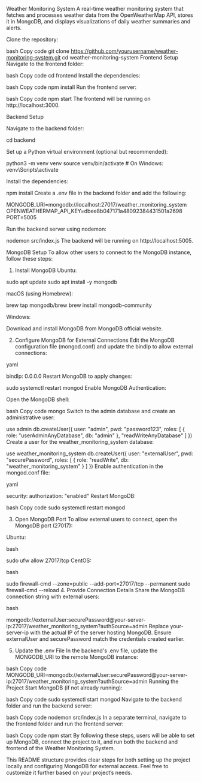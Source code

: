 Weather Monitoring System
A real-time weather monitoring system that fetches and processes weather data from the OpenWeatherMap API, stores it in MongoDB, and displays visualizations of daily weather summaries and alerts.


Clone the repository:

bash
Copy code
git clone https://github.com/yourusername/weather-monitoring-system.git
cd weather-monitoring-system
Frontend Setup
Navigate to the frontend folder:

bash
Copy code
cd frontend
Install the dependencies:

bash
Copy code
npm install
Run the frontend server:

bash
Copy code
npm start
The frontend will be running on http://localhost:3000.

Backend Setup


Navigate to the backend folder:

cd backend

Set up a Python virtual environment (optional but recommended):

python3 -m venv venv
source venv/bin/activate  # On Windows: venv\Scripts\activate

Install the dependencies:

npm install
Create a .env file in the backend folder and add the following:


MONGODB_URI=mongodb://localhost:27017/weather_monitoring_system
OPENWEATHERMAP_API_KEY=dbee8b047171a48092384431501a2698
PORT=5005

Run the backend server using nodemon:


nodemon src/index.js
The backend will be running on http://localhost:5005.

MongoDB Setup
To allow other users to connect to the MongoDB instance, follow these steps:

1. Install MongoDB
Ubuntu:


sudo apt update
sudo apt install -y mongodb

macOS (using Homebrew):

brew tap mongodb/brew
brew install mongodb-community

Windows:

Download and install MongoDB from MongoDB official website.

2. Configure MongoDB for External Connections
Edit the MongoDB configuration file (mongod.conf) and update the bindIp to allow external connections:

yaml

bindIp: 0.0.0.0
Restart MongoDB to apply changes:


sudo systemctl restart mongod
Enable MongoDB Authentication:

Open the MongoDB shell:

bash
Copy code
mongo
Switch to the admin database and create an administrative user:



use admin
db.createUser({
  user: "admin",
  pwd: "password123",
  roles: [ { role: "userAdminAnyDatabase", db: "admin" }, "readWriteAnyDatabase" ]
})
Create a user for the weather_monitoring_system database:


use weather_monitoring_system
db.createUser({
  user: "externalUser",
  pwd: "securePassword",
  roles: [ { role: "readWrite", db: "weather_monitoring_system" } ]
})
Enable authentication in the mongod.conf file:

yaml

security:
  authorization: "enabled"
Restart MongoDB:

bash
Copy code
sudo systemctl restart mongod

3. Open MongoDB Port
To allow external users to connect, open the MongoDB port (27017):

Ubuntu:

bash

sudo ufw allow 27017/tcp
CentOS:

bash

sudo firewall-cmd --zone=public --add-port=27017/tcp --permanent
sudo firewall-cmd --reload
4. Provide Connection Details
Share the MongoDB connection string with external users:

bash

mongodb://externalUser:securePassword@your-server-ip:27017/weather_monitoring_system?authSource=admin
Replace your-server-ip with the actual IP of the server hosting MongoDB.
Ensure externalUser and securePassword match the credentials created earlier.

5. Update the .env File
In the backend's .env file, update the MONGODB_URI to the remote MongoDB instance:

bash
Copy code
MONGODB_URI=mongodb://externalUser:securePassword@your-server-ip:27017/weather_monitoring_system?authSource=admin
Running the Project
Start MongoDB (if not already running):

bash
Copy code
sudo systemctl start mongod
Navigate to the backend folder and run the backend server:

bash
Copy code
nodemon src/index.js
In a separate terminal, navigate to the frontend folder and run the frontend server:

bash
Copy code
npm start
By following these steps, users will be able to set up MongoDB, connect the project to it, and run both the backend and frontend of the Weather Monitoring System.

This README structure provides clear steps for both setting up the project locally and configuring MongoDB for external access. Feel free to customize it further based on your project’s needs.
